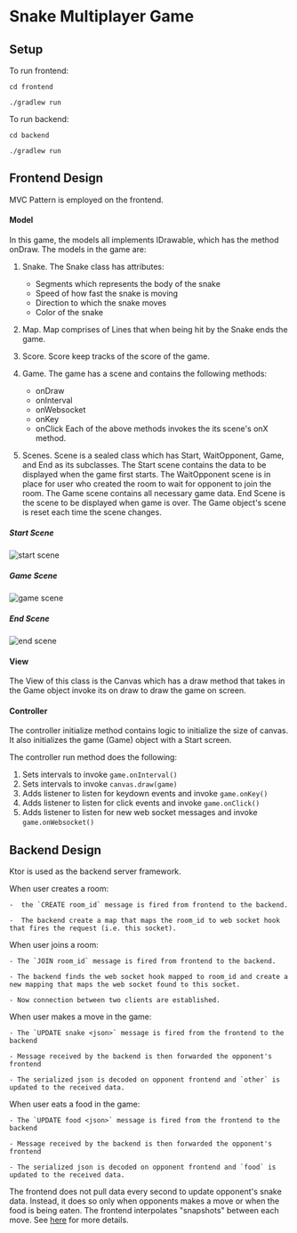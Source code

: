 # Snake Multiplayer Game

## Setup

To run frontend:

`cd frontend`

`./gradlew run`


To run backend:

`cd backend`

`./gradlew run`


## Frontend Design 

MVC Pattern is employed on the frontend. 

#### Model
 In this game, the models all implements IDrawable, which has the method onDraw. The models in the game are:

1. Snake. The Snake class has attributes:
    - Segments which represents the body of the snake
    - Speed of how fast the snake is moving 
    - Direction to which the snake moves
    - Color of the snake

2. Map. Map comprises of Lines that when being hit by the Snake ends the game.

3. Score. Score keep tracks of the score of the game.

4. Game. The game has a scene and contains the following methods:
    - onDraw
    - onInterval
    - onWebsocket
    - onKey
    - onClick
   Each of the above methods invokes the its scene's onX method.

5. Scenes. Scene is a sealed class which has Start, WaitOpponent, Game, and End as its subclasses.
   The Start scene contains the data to be displayed when the game first starts. The WaitOpponent
   scene is in place for user who created the room to wait for opponent to join the room. The Game 
   scene contains all necessary game data. End Scene is the scene to be displayed when game is over.
   The Game object's scene is reset each time the scene changes.


##### Start Scene

   ![start scene](./start.png)

##### Game Scene
   ![game scene](./game.png)

##### End Scene
   ![end scene](./end.png)
   

#### View

The View of this class is the Canvas which has a draw method that takes in the Game object invoke its
on draw to draw the game on screen.

#### Controller 

The controller initialize method contains logic to initialize the size of canvas. It also initializes the game
(Game) object with a Start screen. 

The controller run method does the following:
1. Sets intervals to invoke `game.onInterval()`
2. Sets intervals to invoke `canvas.draw(game)`
3. Adds listener to listen for keydown events and invoke `game.onKey()`
4. Adds listener to listen for click events and invoke `game.onClick()`
5. Adds listener to listen for new web socket messages and invoke `game.onWebsocket()`


## Backend Design

Ktor is used as the backend server framework.

 When user creates a room:

    -  the `CREATE room_id` message is fired from frontend to the backend.

    -  The backend create a map that maps the room_id to web socket hook that fires the request (i.e. this socket).


When user joins a room:

    - The `JOIN room_id` message is fired from frontend to the backend.

    - The backend finds the web socket hook mapped to room_id and create a new mapping that maps the web socket found to this socket.

    - Now connection between two clients are established.


When user makes a move in the game:

    - The `UPDATE snake <json>` message is fired from the frontend to the backend

    - Message received by the backend is then forwarded the opponent's frontend

    - The serialized json is decoded on opponent frontend and `other` is updated to the received data.


When user eats a food in the game:

    - The `UPDATE food <json>` message is fired from the frontend to the backend

    - Message received by the backend is then forwarded the opponent's frontend

    - The serialized json is decoded on opponent frontend and `food` is updated to the received data.


The frontend does not pull data every second to update opponent's snake data. Instead, it does so only
when opponents makes a move or when the food is being eaten. The frontend interpolates "snapshots" between 
each move. See [here]("https://developer.valvesoftware.com/wiki/Source_Multiplayer_Networking") for more details.
